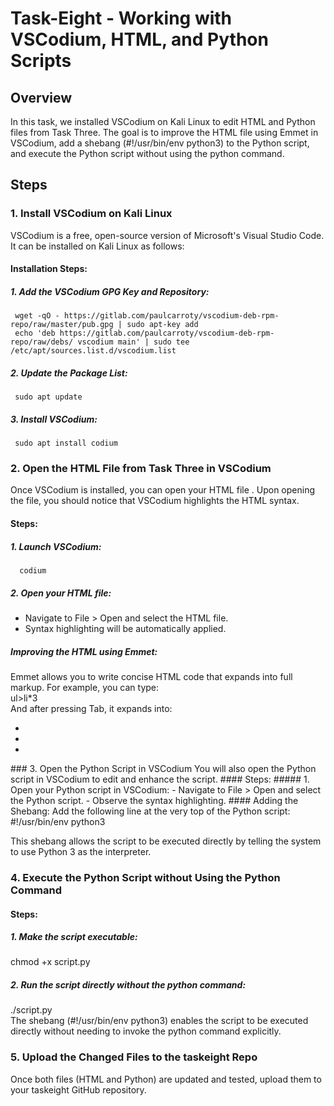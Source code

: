 # Task-Eight - Working with VSCodium, HTML, and Python Scripts
 
## Overview

In this task, we installed VSCodium on Kali Linux to edit HTML and Python files from Task Three. The goal is to improve the HTML file using Emmet in VSCodium, add a shebang (#!/usr/bin/env python3) to the Python script, and execute the Python script without using the python command.


## Steps

### 1. Install VSCodium on Kali Linux

VSCodium is a free, open-source version of Microsoft's Visual Studio Code. It can be installed on Kali Linux as follows:

#### Installation Steps:
##### 1. Add the VSCodium GPG Key and Repository:
     wget -qO - https://gitlab.com/paulcarroty/vscodium-deb-rpm-repo/raw/master/pub.gpg | sudo apt-key add
     echo 'deb https://gitlab.com/paulcarroty/vscodium-deb-rpm-repo/raw/debs/ vscodium main' | sudo tee /etc/apt/sources.list.d/vscodium.list

##### 2. Update the Package List:
     sudo apt update
##### 3. Install VSCodium:
     sudo apt install codium

### 2. Open the HTML File from Task Three in VSCodium

Once VSCodium is installed, you can open your HTML file . Upon opening the file, you should notice that VSCodium highlights the HTML syntax.

#### Steps:
##### 1. Launch VSCodium:
      codium
##### 2. Open your HTML file:

- Navigate to File > Open and select the HTML file.
- Syntax highlighting will be automatically applied.
##### Improving the HTML using Emmet:
Emmet allows you to write concise HTML code that expands into full markup. For example, you can type:  
ul>li*3  
And after pressing Tab, it expands into:
<ul>
    <li></li>
    <li></li>
    <li></li>
</ul>
### 3. Open the Python Script in VSCodium
You will also open the Python script  in VSCodium to edit and enhance the script.
#### Steps:
##### 1. Open your Python script in VSCodium:
- Navigate to File > Open and select the Python script.
- Observe the syntax highlighting.
#### Adding the Shebang:
Add the following line at the very top of the Python script:
#!/usr/bin/env python3  

This shebang allows the script to be executed directly by telling the system to use Python 3 as the interpreter.

### 4. Execute the Python Script without Using the Python Command
#### Steps:
##### 1. Make the script executable:
chmod +x script.py
##### 2. Run the script directly without the python command:
./script.py  
The shebang (#!/usr/bin/env python3) enables the script to be executed directly without needing to invoke the python command explicitly.
### 5. Upload the Changed Files to the taskeight Repo
Once both files (HTML and Python) are updated and tested, upload them to your taskeight GitHub repository.
